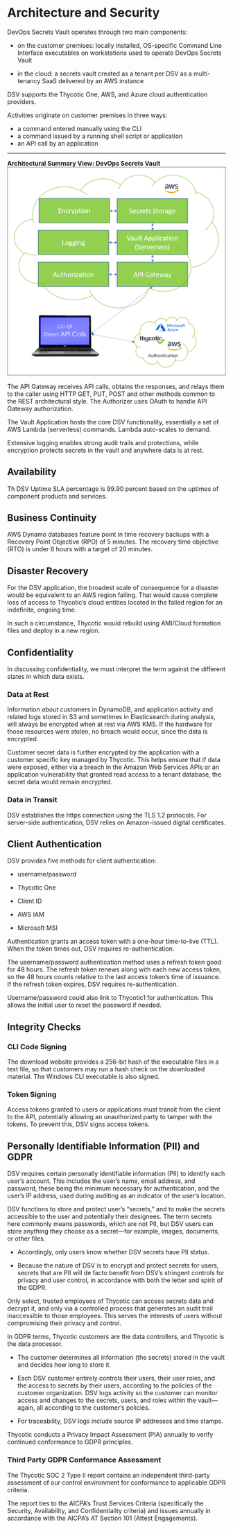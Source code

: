 ﻿[title]: # (Architecture and Security)
[tags]: # (DevOps Secrets Vault,DSV,)
[priority]: # (1110)

# Architecture and Security

DevOps Secrets Vault operates through two main components:

* on the customer premises: locally installed, OS-specific Command Line Interface executables on workstations used to operate DevOps Secrets Vault

* in the cloud: a secrets vault created as a tenant per DSV as a multi-tenancy SaaS delivered by an AWS instance

DSV supports the Thycotic One, AWS, and Azure cloud authentication providers.

Activities originate on customer premises in three ways:

* a command entered manually using the CLI
* a command issued by a running shell script or application
* an API call by an application
  
---
  
**Architectural Summary View: DevOps Secrets Vault**
![Image](./images/dsv-architecture-simple-01.png)
  
The API Gateway receives API calls, obtains the responses, and relays them to the caller using HTTP GET, PUT, POST and other methods common to the REST architectural style. The Authorizer uses OAuth to handle API Gateway authorization.

The Vault Application hosts the core DSV functionality, essentially a set of AWS Lambda (serverless) commands. Lambda auto-scales to demand.

Extensive logging enables strong audit trails and protections, while encryption protects secrets in the vault and anywhere data is at rest.

## Availability

Th DSV Uptime SLA percentage is 99.90 percent based on the uptimes of component
products and services.

## Business Continuity

AWS Dynamo databases feature point in time recovery backups with a Recovery
Point Objective (RPO) of 5 minutes. The recovery time objective (RTO) is under 6
hours with a target of 20 minutes.

## Disaster Recovery

For the DSV application, the broadest scale of consequence for a disaster would
be equivalent to an AWS region failing. That would cause complete loss of access
to Thycotic’s cloud entities located in the failed region for an indefinite,
ongoing time.

In such a circumstance, Thycotic would rebuild using AMI/Cloud formation files
and deploy in a new region.

## Confidentiality

In discussing confidentiality, we must interpret the term against the different
states in which data exists.

### Data at Rest

Information *about* customers in DynamoDB, and application activity and related logs stored in S3 and sometimes in Elasticsearch during analysis, will always be encrypted when at rest via AWS KMS. If the hardware for those resources were stolen, no breach would occur, since the data is encrypted.

Customer secret data is further encrypted by the application with a customer specific key managed by Thycotic. This helps ensure that if data were exposed, either via a breach in the Amazon Web Services APIs or an application vulnerability that granted read access to a tenant database, the secret data would remain encrypted.

### Data in Transit

DSV establishes the https connection using the TLS 1.2 protocols. For
server-side authentication, DSV relies on Amazon-issued digital certificates.

## Client Authentication

DSV provides five methods for client authentication:

* username/password

* Thycotic One

* Client ID

* AWS IAM

* Microsoft MSI

Authentication grants an access token with a one-hour time-to-live (TTL). When
the token times out, DSV requires re-authentication.

The username/password authentication method uses a refresh token good for 48
hours. The refresh token renews along with each new access token, so the 48
hours counts relative to the last access token’s time of issuance. If the
refresh token expires, DSV requires re-authentication.

Username/password could also link to Thycotic1 for authentication. This allows
the initial user to reset the password if needed.

## Integrity Checks


### CLI Code Signing

The download website provides a 256-bit hash of the executable files in a text file, so that customers may run a hash check on the downloaded material. The Windows CLI executable is also signed.

### Token Signing

Access tokens granted to users or applications must transit from the client to
the API, potentially allowing an unauthorized party to tamper with the tokens.
To prevent this, DSV signs access tokens.

## Personally Identifiable Information (PII) and GDPR

DSV requires certain personally identifiable information (PII) to identify each
user’s account. This includes the user’s name, email address, and password,
these being the minimum necessary for authentication, and the user’s IP address,
used during auditing as an indicator of the user’s location.

DSV functions to store and protect user’s “secrets,” and to make the secrets
accessible to the user and potentially their designees. The term secrets here
commonly means passwords, which are not PII, but DSV users can store anything
they choose as a secret—for example, images, documents, or other files.

* Accordingly, only users know whether DSV secrets have PII status.

* Because the nature of DSV is to encrypt and protect secrets for users, secrets that are PII will de facto benefit from DSV’s stringent controls for privacy and user control, in accordance with both the letter and spirit of the GDPR.

Only select, trusted employees of Thycotic can access secrets data and decrypt
it, and only via a controlled process that generates an audit trail inaccessible
to those employees. This serves the interests of users without compromising
their privacy and control.

In GDPR terms, Thycotic customers are the data controllers, and Thycotic is the
data processor.

* The customer determines all information (the secrets) stored in the vault and decides how long to store it.

* Each DSV customer entirely controls their users, their user roles, and the access to secrets by their users, according to the policies of the customer organization. DSV logs activity so the customer can monitor access and changes to the secrets, users, and roles within the vault—again, all according to the customer’s policies.

* For traceability, DSV logs include source IP addresses and time stamps.

Thycotic conducts a Privacy Impact Assessment (PIA) annually to verify continued
conformance to GDPR principles.

### Third Party GDPR Conformance Assessment 

The Thycotic SOC 2 Type II report contains an independent third-party assessment of our control environment for conformance to applicable GDPR criteria.

The report ties to the AICPA’s Trust Services Criteria (specifically the Security, Availability, and Confidentiality criteria) and issues annually in accordance with the AICPA’s AT Section 101 (Attest Engagements).


